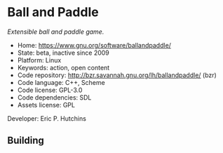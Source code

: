 # Ball and Paddle

_Extensible ball and paddle game._

- Home: https://www.gnu.org/software/ballandpaddle/
- State: beta, inactive since 2009
- Platform: Linux
- Keywords: action, open content
- Code repository: http://bzr.savannah.gnu.org/lh/ballandpaddle/ (bzr)
- Code language: C++, Scheme
- Code license: GPL-3.0
- Code dependencies: SDL
- Assets license: GPL

Developer: Eric P. Hutchins

## Building
